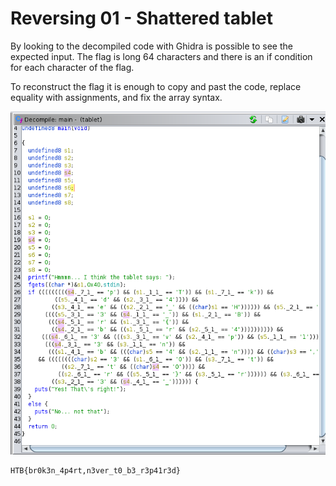 # Reversing 01 - Shattered tablet

By looking to the decompiled code with Ghidra is possible to see the expected input.
The flag is long 64 characters and there is an if condition for each character of the flag.

To reconstruct the flag it is enough to copy and past the code, replace equality with assignments, and fix the array syntax.

![ghidra](./ghidra.png)

```
HTB{br0k3n_4p4rt,n3ver_t0_b3_r3p41r3d}
```
